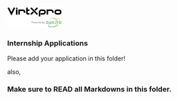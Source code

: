 <img src="https://github.com/DARJYO/virtXpro/blob/main/img/vxp.png" height="25%" width="25%">    

### Internship Applications
Please add your application in this folder!

also,

### Make sure to READ all Markdowns in this folder.
